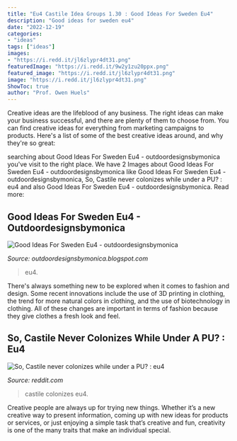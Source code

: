 ```yaml
---
title: "Eu4 Castile Idea Groups 1.30 : Good Ideas For Sweden Eu4"
description: "Good ideas for sweden eu4"
date: "2022-12-19"
categories:
- "ideas"
tags: ["ideas"]
images:
- "https://i.redd.it/jl6zlypr4dt31.png"
featuredImage: "https://i.redd.it/9w2y1zu20ppx.png"
featured_image: "https://i.redd.it/jl6zlypr4dt31.png"
image: "https://i.redd.it/jl6zlypr4dt31.png"
ShowToc: true
author: "Prof. Owen Huels"
---
```



Creative ideas are the lifeblood of any business. The right ideas can make your business successful, and there are plenty of them to choose from. You can find creative ideas for everything from marketing campaigns to products. Here's a list of some of the best creative ideas around, and why they're so great: 

	

		
searching about Good Ideas For Sweden Eu4 - outdoordesignsbymonica you've visit to the right place. We have 2 Images about Good Ideas For Sweden Eu4 - outdoordesignsbymonica like Good Ideas For Sweden Eu4 - outdoordesignsbymonica, So, Castile never colonizes while under a PU? : eu4 and also Good Ideas For Sweden Eu4 - outdoordesignsbymonica. Read more:
		
    
## Good Ideas For Sweden Eu4 - Outdoordesignsbymonica

<img loading=lazy src="https://i.redd.it/jl6zlypr4dt31.png" onerror="this.onerror=null;this.src='https://tse2.mm.bing.net/th?id=OIP.TWFcue6I5BnG53QkiG-G8QHaEK&amp;pid=15.1';" alt="Good Ideas For Sweden Eu4 - outdoordesignsbymonica">

_Source: outdoordesignsbymonica.blogspot.com_

>eu4. 

	

There's always something new to be explored when it comes to fashion and design. Some recent innovations include the use of 3D printing in clothing, the trend for more natural colors in clothing, and the use of biotechnology in clothing. All of these changes are important in terms of fashion because they give clothes a fresh look and feel.

    
## So, Castile Never Colonizes While Under A PU? : Eu4

<img loading=lazy src="https://i.redd.it/9w2y1zu20ppx.png" onerror="this.onerror=null;this.src='https://tse3.mm.bing.net/th?id=OIP.LGQmrHCnwoewr5OfCDEKEAHaEK&amp;pid=15.1';" alt="So, Castile never colonizes while under a PU? : eu4">

_Source: reddit.com_

>castile colonizes eu4. 

	

Creative people are always up for trying new things. Whether it’s a new creative way to present information, coming up with new ideas for products or services, or just enjoying a simple task that’s creative and fun, creativity is one of the many traits that make an individual special.

